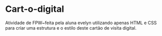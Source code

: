 # Cart-o-digital
Atividade de FPW~feita pela aluna evelyn utilizando apenas HTML e CSS para criar uma estrutura e o estilo deste cartão de visita digital.

